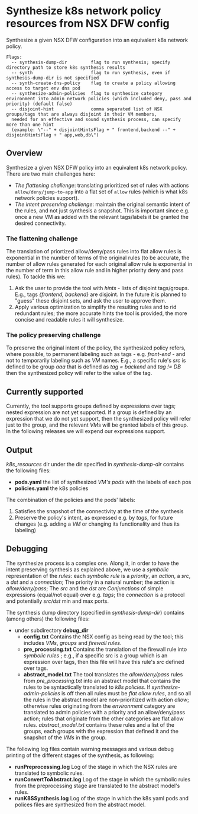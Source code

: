 # Synthesize k8s network policy resources from NSX DFW config

Synthesize a given NSX DFW configuration into an equivalent k8s network policy. 

```
Flags:
  -- synthesis-dump-dir         flag to run synthesis; specify directory path to store k8s synthesis results
  -- synth                      flag to run synthesis, even if synthesis-dump-dir is not specified
  -- synth-create-dns-policy    flag to create a policy allowing access to target env dns pod
  -- synthesize-admin-policies  flag to synthesize category environment into admin network policies (which included deny, pass and priority) (default false)
  -- disjoint-hint              comma separated list of NSX groups/tags that are always disjoint in their VM members, 
  needed for an effective and sound synthesis process, can specify more than one hint 
  (example: \"--" + disjointHintsFlag + " frontend,backend --" + disjointHintsFlag + " app,web,db\") 
```

## Overview
Synthesize a given NSX DFW policy into an equivalent k8s network policy.
There are two main challenges here: 
* *The flattening challenge*: translating prioritized set of rules with actions `allow/deny/jump-to-app` into a flat set of  `allow` rules (which is what k8s network policies support).
* *The intent preserving challenge*: maintain the original semantic intent of the rules, and not just synthesis a snapshot. 
This is important since e.g. once a new VM as added with the relevant tags/labels it be granted the desired connectivity.

### The flattening challenge
The translation of priortized allow/deny/pass rules into flat allow rules is exponential in the number of terms of the
original rules (to be accurate, the number of allow rules generated for each original allow rule is
exponential in the number of term in this allow rule and in higher priority deny and pass rules). To tackle this we:
1. Ask the user to provide the tool with _hints_ -  lists of disjoint tags/groups.
E.g., tags _{frontend, backend}_ are disjoint.
In the future it is planned to "guess" these
disjoint sets, and ask the user to approve them.
2. Apply various optimization to simplify the resulting rules and to rid redundant rules; the more accurate hints the
tool is provided, the more concise and readable rules it will synthesize.  

### The policy preserving challenge
To preserve the original intent of the policy, the synthesized policy refers, where possible, to permanent labeling such
as tags - e.g. _front-end_ - and not to temporarily labeling such as _VM_ names. E.g., a specific rule's _src_ is
 defined to be group _aaa_ that is defined as _tag = backend_ and _tag != DB_ then the synthesized policy will refer to the value
of the tag.

## Currently supported
Currently, the tool supports groups defined by expressions over tags; nested expression are not yet supported.
If a group is defined 
by an expression that we do not yet support, then the synthesized policy will refer just to the group, and the 
relevant *VM*s will be granted labels of this group. In the following releases we will expend our expressions support. 

## Output
_k8s_resources_ dir under the dir specified in _synthesis-dump-dir_ contains the following files:
* **pods.yaml** the list of synthesized _VM's_ _pods_ with the labels of each pos  
* **policies.yaml** the k8s policies

The combination of the policies and the pods' labels:
1. Satisfies the snapshot of the connectivity at the time of the synthesis
2. Preserve the policy's intent, as expressed e.g. by *tags*, for future changes 
(e.g. adding a _VM_ or changing its functionality and thus its labeling)

## Debugging
The synthesize process is a complex one. Along it, in order to have the intent preserving synthesis as explained above,
we use a *symbolic* representation of the *rules*: each *symbolic rule* is a _priority_, an _action_, a
_src_, a _dst_ and a _connection_; The priority in a natural number; the action is _allow/deny/pass_; The _src_ and the _dst_ are _Conjunctions_ of simple expressions 
(equal/not equal) over e.g. _tags_;  the _connection_ is a protocol and potentially _src/dst_ min and max ports.

The synthesis dump directory (specified in _synthesis-dump-dir_) contains (among others) the following files:
* under subdirectory **debug_dir**
  * **config.txt** Contains the NSX config as being read by the tool; this includes _VMs_, _groups_ and _firewall rules_.
  * **pre_processing.txt** Contains the translation of the firewall rule into _symbolic rules_ ; e.g., if a specific 
src is a group which is an expression over tags, then this file will have this rule's _src_ defined over tags.
  * **abstract_model.txt** The tool translates the *allow/deny/pass* rules from _pre_processing.txt_ into an abstract model that
    contains the rules to be syntactically translated to _k8s policies_. If _synthesize-admin-policies_  is off then all rules must
    be _flat allow rules_, and so all the rules in the abstract model are non-prioritized with action _allow_;
    otherwise rules originating from the _environment_ category are translated to admin policies with
    a priority and an allow/deny/pass action; rules that originate from the other categories are flat allow rules.
  _abstract_model.txt_ contains these rules and a list of the groups, each groups with the expression that defined
  it and the snapshot of the *VMs* in the group. 

 The following log files contain warning messages and various debug printing of the different stages
 of the synthesis, as following:

  * **runPreprocessing.log** Log of the stage in which the NSX rules are translated to symbolic rules.
  * **runConvertToAbstract.log** Log of the stage in which the symbolic rules from the preprocessing stage 
are translated to the abstract model's rules.  
  * **runK8SSynthesis.log** Log of the stage in which the k8s yaml pods and polices files are synthesized from 
the abstract model.
